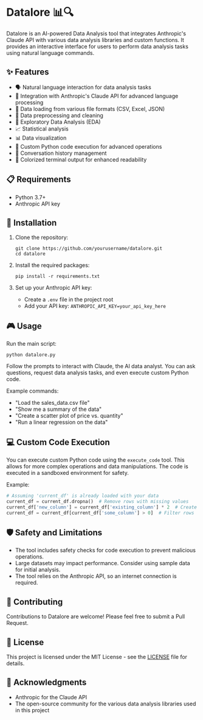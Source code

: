 # Datalore 📊🔍

Datalore is an AI-powered Data Analysis tool that integrates Anthropic's Claude API with various data analysis libraries and custom functions. It provides an interactive interface for users to perform data analysis tasks using natural language commands.

## ✨ Features

- 🗣️ Natural language interaction for data analysis tasks
- 🧠 Integration with Anthropic's Claude API for advanced language processing
- 📁 Data loading from various file formats (CSV, Excel, JSON)
- 🧹 Data preprocessing and cleaning
- 🔬 Exploratory Data Analysis (EDA)
- 📈 Statistical analysis
- 📊 Data visualization
- 🐍 Custom Python code execution for advanced operations
- 💬 Conversation history management
- 🎨 Colorized terminal output for enhanced readability

## 📋 Requirements

- Python 3.7+
- Anthropic API key

## 🚀 Installation

1. Clone the repository:
   ```
   git clone https://github.com/yourusername/datalore.git
   cd datalore
   ```

2. Install the required packages:
   ```
   pip install -r requirements.txt
   ```

3. Set up your Anthropic API key:
   - Create a `.env` file in the project root
   - Add your API key: `ANTHROPIC_API_KEY=your_api_key_here`

## 🎮 Usage

Run the main script:

```
python datalore.py
```

Follow the prompts to interact with Claude, the AI data analyst. You can ask questions, request data analysis tasks, and even execute custom Python code.

Example commands:
- "Load the sales_data.csv file"
- "Show me a summary of the data"
- "Create a scatter plot of price vs. quantity"
- "Run a linear regression on the data"

## 💻 Custom Code Execution

You can execute custom Python code using the `execute_code` tool. This allows for more complex operations and data manipulations. The code is executed in a sandboxed environment for safety.

Example:
```python
# Assuming 'current_df' is already loaded with your data
current_df = current_df.dropna()  # Remove rows with missing values
current_df['new_column'] = current_df['existing_column'] * 2  # Create a new column
current_df = current_df[current_df['some_column'] > 0]  # Filter rows
```

## 🛡️ Safety and Limitations

- The tool includes safety checks for code execution to prevent malicious operations.
- Large datasets may impact performance. Consider using sample data for initial analysis.
- The tool relies on the Anthropic API, so an internet connection is required.

## 🤝 Contributing

Contributions to Datalore are welcome! Please feel free to submit a Pull Request.

## 📄 License

This project is licensed under the MIT License - see the [LICENSE](LICENSE) file for details.

## 🙏 Acknowledgments

- Anthropic for the Claude API
- The open-source community for the various data analysis libraries used in this project
